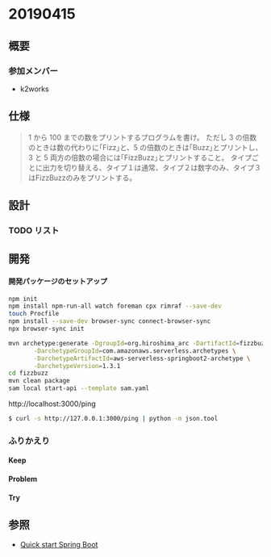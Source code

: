 # 20190415

## 概要

### 参加メンバー

- k2works

## 仕様
> 1 から 100 までの数をプリントするプログラムを書け。
> ただし 3 の倍数のときは数の代わりに｢Fizz｣と、5 の倍数のときは｢Buzz｣とプリントし、3 と 5 両方の倍数の場合には｢FizzBuzz｣とプリントすること。
> タイプごとに出力を切り替える、タイプ１は通常、タイプ２は数字のみ、タイプ３はFizzBuzzのみをプリントする。

## 設計

### TODO リスト

## 開発
#### 開発パッケージのセットアップ

```bash
npm init
npm install npm-run-all watch foreman cpx rimraf --save-dev
touch Procfile
npm install --save-dev browser-sync connect-browser-sync
npx browser-sync init
```

```bash
mvn archetype:generate -DgroupId=org.hiroshima_arc -DartifactId=fizzbuzz -Dversion=1.0-SNAPSHOT \
       -DarchetypeGroupId=com.amazonaws.serverless.archetypes \
       -DarchetypeArtifactId=aws-serverless-springboot2-archetype \
       -DarchetypeVersion=1.3.1
cd fizzbuzz
mvn clean package
sam local start-api --template sam.yaml
```

http://localhost:3000/ping
```bash
$ curl -s http://127.0.0.1:3000/ping | python -m json.tool
```

### ふりかえり

#### Keep

#### Problem

#### Try

## 参照

- [Quick start Spring Boot](https://github.com/awslabs/aws-serverless-java-container/wiki/Quick-start---Spring-Boot)
